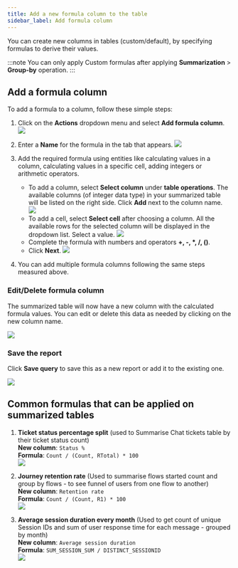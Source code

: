 ```yaml
---
title: Add a new formula column to the table 
sidebar_label: Add formula column  
---
```


You can create new columns in tables (custom/default), by specifying formulas to derive their values.


:::note
You can only apply Custom formulas after applying **Summarization** > **Group-by** operation. 
:::

## Add a formula column  

To add a formula to a column, follow these simple steps:

1. Click on the **Actions** dropdown menu and select **Add formula column**.
    ![](https://i.imgur.com/9YI7A27.png)
2. Enter a **Name** for the formula in the tab that appears.
    ![](https://hackmd.io/_uploads/BkRYoJqS3.png)
3. Add the required formula using entities like calculating values in a column, calculating values in a specific cell, adding integers or arithmetic operators.
    - To add a column, select **Select column** under **table operations**. The available columns (of integer data type) in your summarized table will be listed on the right side. Click **Add** next to the column name.
    ![](https://hackmd.io/_uploads/rkgPsk5rn.png)
    - To add a cell, select **Select cell** after choosing a column. All the available rows for the selected column will be displayed in the dropdown list. Select a value.
    ![](https://hackmd.io/_uploads/ry64oJcr3.png)
    - Complete the formula with numbers and operators **+, -, *, /, ()**.
    - Click **Next**.
    ![](https://hackmd.io/_uploads/SkDlsk9B3.png)

4. You can add multiple formula columns following the same steps measured above. 

### Edit/Delete formula column

The summarized table will now have a new column with the calculated formula values. You can edit or delete this data as needed by clicking on the new column name.

![](https://i.imgur.com/Ru1zaDZ.png)

### Save the report 

Click **Save query** to save this as a new report or add it to the existing one. 

![](https://i.imgur.com/hoPwKin.png)


## Common formulas that can be applied on summarized tables

1. **Ticket status percentage split** (used to Summarise Chat tickets table by their ticket status count)      
**New column**: `Status %`     
**Formula**: `Count / (Count, RTotal) * 100`     
![](https://i.imgur.com/fQmaZzl.png)

2. **Journey retention rate** (Used to summarise flows started count and group by flows - to see funnel of users from one flow to another)     
**New column**: `Retention rate`     
**Formula**: `Count / (Count, R1) * 100`     
![](https://i.imgur.com/fKPKvKh.png)

3. **Average session duration every month** (Used to get count of unique Session IDs and sum of user response time for each message - grouped by month)     
**New column**: `Average session duration`     
**Formula**: `SUM_SESSION_SUM / DISTINCT_SESSIONID`     
![](https://i.imgur.com/FGREMwr.png)



